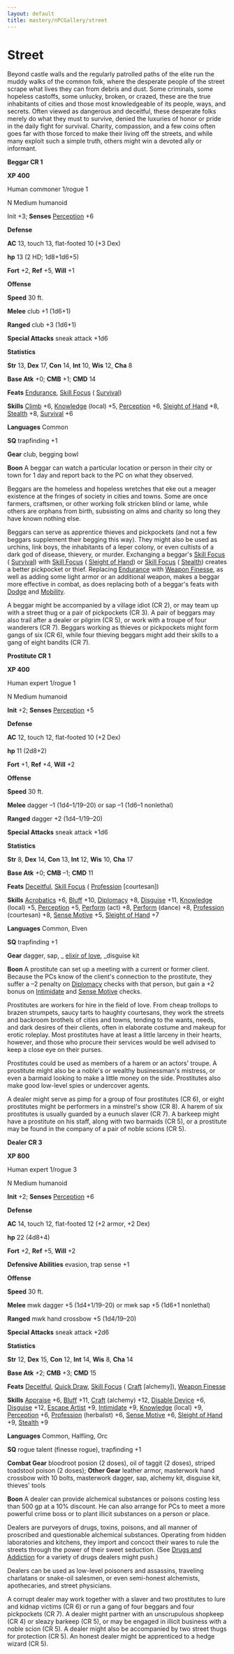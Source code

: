 ```yaml
---
layout: default
title: mastery/nPCGallery/street
---
```

# Street

Beyond castle walls and the regularly patrolled paths of the elite run the muddy walks of the common folk, where the desperate people of the street scrape what lives they can from debris and dust. Some criminals, some hopeless castoffs, some unlucky, broken, or crazed, these are the true inhabitants of cities and those most knowledgeable of its people, ways, and secrets. Often viewed as dangerous and deceitful, these desperate folks merely do what they must to survive, denied the luxuries of honor or pride in the daily fight for survival. Charity, compassion, and a few coins often goes far with those forced to make their living off the streets, and while many exploit such a simple truth, others might win a devoted ally or informant.

**Beggar CR 1**

**XP 400**

Human commoner 1/rogue 1

N Medium humanoid

Init +3; **Senses** [Perception](../../skills/perception#_perception) +6

**Defense**

**AC** 13, touch 13, flat-footed 10 (+3 Dex)

**hp** 13 (2 HD; 1d8+1d6+5)

**Fort** +2, **Ref** +5, **Will** +1

**Offense**

**Speed** 30 ft.

**Melee** club +1 (1d6+1)

**Ranged** club +3 (1d6+1)

**Special Attacks** sneak attack +1d6

**Statistics**

**Str** 13, **Dex** 17, **Con** 14, **Int** 10, **Wis** 12, **Cha** 8

**Base Atk** +0; **CMB** +1; **CMD** 14

**Feats** [Endurance](../../feats#_endurance), [Skill Focus](../../feats#_skill-focus) ( [Survival](../../skills/survival#_survival))

**Skills** [Climb](../../skills/climb#_climb) +6, [Knowledge](../../skills/knowledge#_knowledge) (local) +5, [Perception](../../skills/perception#_perception) +6, [Sleight of Hand](../../skills/sleightOfHand#_sleight-of-hand) +8, [Stealth](../../skills/stealth#_stealth) +8, [Survival](../../skills/survival#_survival) +6

**Languages** Common

**SQ** trapfinding +1

**Gear** club, begging bowl

**Boon** A beggar can watch a particular location or person in their city or town for 1 day and report back to the PC on what they observed.

Beggars are the homeless and hopeless wretches that eke out a meager existence at the fringes of society in cities and towns. Some are once farmers, craftsmen, or other working folk stricken blind or lame, while others are orphans from birth, subsisting on alms and charity so long they have known nothing else.

Beggars can serve as apprentice thieves and pickpockets (and not a few beggars supplement their begging this way). They might also be used as urchins, link boys, the inhabitants of a leper colony, or even cultists of a dark god of disease, thievery, or murder. Exchanging a beggar's [Skill Focus](../../feats#_skill-focus) ( [Survival](../../skills/survival#_survival)) with [Skill Focus](../../feats#_skill-focus) ( [Sleight of Hand](../../skills/sleightOfHand#_sleight-of-hand)) or [Skill Focus](../../feats#_skill-focus) ( [Stealth](../../skills/stealth#_stealth)) creates a better pickpocket or thief. Replacing [Endurance](../../feats#_endurance) with [Weapon Finesse](../../feats#_weapon-finesse), as well as adding some light armor or an additional weapon, makes a beggar more effective in combat, as does replacing both of a beggar's feats with [Dodge](../../feats#_dodge) and [Mobility](../../feats#_mobility).

A beggar might be accompanied by a village idiot (CR 2), or may team up with a street thug or a pair of pickpockets (CR 3). A pair of beggars may also trail after a dealer or pilgrim (CR 5), or work with a troupe of four wanderers (CR 7). Beggars working as thieves or pickpockets might form gangs of six (CR 6), while four thieving beggars might add their skills to a gang of eight bandits (CR 7).

**Prostitute CR 1**

**XP 400**

Human expert 1/rogue 1

N Medium humanoid

**Init** +2; **Senses** [Perception](../../skills/perception#_perception) +5

**Defense**

**AC** 12, touch 12, flat-footed 10 (+2 Dex)

**hp** 11 (2d8+2)

**Fort** +1, **Ref** +4, **Will** +2

**Offense**

**Speed** 30 ft.

**Melee** dagger –1 (1d4–1/19–20) or sap –1 (1d6–1 nonlethal)

**Ranged** dagger +2 (1d4–1/19–20)

**Special Attacks** sneak attack +1d6

**Statistics**

**Str** 8, **Dex** 14, **Con** 13, **Int** 12, **Wis** 10, **Cha** 17

**Base Atk** +0; **CMB** –1; **CMD** 11

**Feats** [Deceitful](../../feats#_deceitful), [Skill Focus](../../feats#_skill-focus) ( [Profession](../../skills/profession#_profession) [courtesan])

**Skills** [Acrobatics](../../skills/acrobatics#_acrobatics) +6, [Bluff](../../skills/bluff#_bluff) +10, [Diplomacy](../../skills/diplomacy#_diplomacy) +8, [Disguise](../../skills/disguise#_disguise) +11, [Knowledge](../../skills/knowledge#_knowledge) (local) +5, [Perception](../../skills/perception#_perception) +5, [Perform](../../skills/perform#_perform) (act) +8, [Perform](../../skills/perform#_perform) (dance) +8, [Profession](../../skills/profession#_profession) (courtesan) +8, [Sense Motive](../../skills/senseMotive#_sense-motive) +5, [Sleight of Hand](../../skills/sleightOfHand#_sleight-of-hand) +7

**Languages** Common, Elven

**SQ** trapfinding +1

**Gear** dagger, sap, _ [elixir of love](../../magicItems/wondrousItems#_elixir-of-love), _disguise kit

**Boon** A prostitute can set up a meeting with a current or former client. Because the PCs know of the client's connection to the prostitute, they suffer a –2 penalty on [Diplomacy](../../skills/diplomacy#_diplomacy) checks with that person, but gain a +2 bonus on [Intimidate](../../skills/intimidate#_intimidate) and [Sense Motive](../../skills/senseMotive#_sense-motive) checks.

Prostitutes are workers for hire in the field of love. From cheap trollops to brazen strumpets, saucy tarts to haughty courtesans, they work the streets and backroom brothels of cities and towns, tending to the wants, needs, and dark desires of their clients, often in elaborate costume and makeup for erotic roleplay. Most prostitutes have at least a little larceny in their hearts, however, and those who procure their services would be well advised to keep a close eye on their purses.

Prostitutes could be used as members of a harem or an actors' troupe. A prostitute might also be a noble's or wealthy businessman's mistress, or even a barmaid looking to make a little money on the side. Prostitutes also make good low-level spies or undercover agents.

A dealer might serve as pimp for a group of four prostitutes (CR 6), or eight prostitutes might be performers in a minstrel's show (CR 8). A harem of six prostitutes is usually guarded by a eunuch slaver (CR 7). A barkeep might have a prostitute on his staff, along with two barmaids (CR 5), or a prostitute may be found in the company of a pair of noble scions (CR 5).

**Dealer CR 3**

**XP 800**

Human expert 1/rogue 3

N Medium humanoid

**Init** +2; **Senses** [Perception](../../skills/perception#_perception) +6

**Defense**

**AC** 14, touch 12, flat-footed 12 (+2 armor, +2 Dex)

**hp** 22 (4d8+4)

**Fort** +2, **Ref** +5, **Will** +2

**Defensive Abilities** evasion, trap sense +1

**Offense**

**Speed** 30 ft.

**Melee** mwk dagger +5 (1d4+1/19–20) or mwk sap +5 (1d6+1 nonlethal)

**Ranged** mwk hand crossbow +5 (1d4/19–20)

**Special Attacks** sneak attack +2d6

**Statistics**

**Str** 12, **Dex** 15, **Con** 12, **Int** 14, **Wis** 8, **Cha** 14

**Base Atk** +2; **CMB** +3; **CMD** 15

**Feats** [Deceitful](../../feats#_deceitful), [Quick Draw](../../feats#_quick-draw), [Skill Focus](../../feats#_skill-focus) ( [Craft](../../skills/craft#_craft) [alchemy]), [Weapon Finesse](../../feats#_weapon-finesse)

**Skills** [Appraise](../../skills/appraise#_appraise) +6, [Bluff](../../skills/bluff#_bluff) +11, [Craft](../../skills/craft#_craft) (alchemy) +12, [Disable Device](../../skills/disableDevice#_disable-device) +6, [Disguise](../../skills/disguise#_disguise) +12, [Escape Artist](../../skills/escapeArtist#_escape-artist) +9, [Intimidate](../../skills/intimidate#_intimidate) +9, [Knowledge](../../skills/knowledge#_knowledge) (local) +9, [Perception](../../skills/perception#_perception) +6, [Profession](../../skills/profession#_profession) (herbalist) +6, [Sense Motive](../../skills/senseMotive#_sense-motive) +6, [Sleight of Hand](../../skills/sleightOfHand#_sleight-of-hand) +9, [Stealth](../../skills/stealth#_stealth) +9

**Languages** Common, Halfling, Orc

**SQ** rogue talent (finesse rogue), trapfinding +1

**Combat Gear** bloodroot posion (2 doses), oil of taggit (2 doses), striped toadstool poison (2 doses); **Other Gear** leather armor, masterwork hand crossbow with 10 bolts, masterwork dagger, sap, alchemy kit, disguise kit, thieves' tools

**Boon** A dealer can provide alchemical substances or poisons costing less than 500 gp at a 10% discount. He can also arrange for PCs to meet a more powerful crime boss or to plant illicit substances on a person or place.

Dealers are purveyors of drugs, toxins, poisons, and all manner of proscribed and questionable alchemical substances. Operating from hidden laboratories and kitchens, they import and concoct their wares to rule the streets through the power of their sweet seduction. (See [Drugs and Addiction](../drugsAndAddiction) for a variety of drugs dealers might push.)

Dealers can be used as low-level poisoners and assassins, traveling charlatans or snake-oil salesmen, or even semi-honest alchemists, apothecaries, and street physicians.

A corrupt dealer may work together with a slaver and two prostitutes to lure and kidnap victims (CR 6) or run a gang of four beggars and four pickpockets (CR 7). A dealer might partner with an unscrupulous shopkeep (CR 4) or sleazy barkeep (CR 5), or may be engaged in illicit business with a noble scion (CR 5). A dealer might also be accompanied by two street thugs for protection (CR 5). An honest dealer might be apprenticed to a hedge wizard (CR 5).

